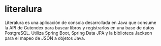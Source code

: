 # literalura
Literalura es una aplicación de consola desarrollada en Java que consume la API de Gutendex para buscar libros y registrarlos en una base de datos PostgreSQL. Utiliza Spring Boot, Spring Data JPA y la biblioteca Jackson para el mapeo de JSON a objetos Java.
